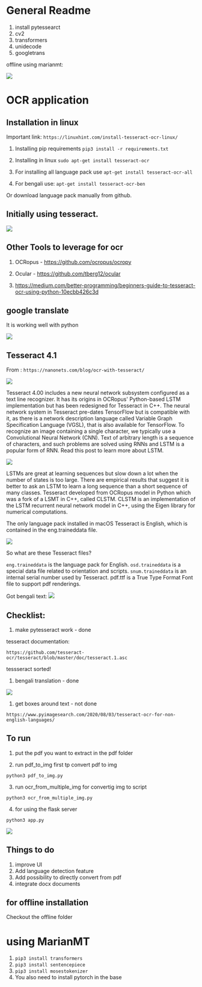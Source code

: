 # General Readme

1. install pytessearct
2. cv2
3. transformers
4. unidecode
5. googletrans

offline using marianmt: 

![](offline_works.png)

# OCR application

## Installation in linux

Important link:
`https://linuxhint.com/install-tesseract-ocr-linux/`

1. Installing pip requirements
`pip3 install -r requirements.txt`

2. Installing in linux
`sudo apt-get install tesseract-ocr`

3. For installing all language pack use
`apt-get install tesseract-ocr-all`

4. For bengali use:
`apt-get install tesseract-ocr-ben`

Or download language pack manually from github.

## Initially using tesseract.

![](./img/Screen.png)

## Other Tools to leverage for ocr

1. OCRopus - https://github.com/ocropus/ocropy

2. Ocular - https://github.com/tberg12/ocular

3. https://medium.com/better-programming/beginners-guide-to-tesseract-ocr-using-python-10ecbb426c3d

## google translate

It is working well with python

![](./img/googletrans.png)

## Tesseract 4.1

From : `https://nanonets.com/blog/ocr-with-tesseract/`

![](./img/tesseract_cots.png)

Tesseract 4.00 includes a new neural network subsystem configured as a text line recognizer.
It has its origins in OCRopus' Python-based LSTM implementation but has been redesigned for Tesseract in C++.
The neural network system in Tesseract pre-dates TensorFlow but is compatible with it, as there is a network description language called Variable Graph Specification Language (VGSL), that is also available for TensorFlow.
To recognize an image containing a single character, we typically use a Convolutional Neural Network (CNN). 
Text of arbitrary length is a sequence of characters, and such problems are solved using RNNs and LSTM is a popular form of RNN. 
Read this post to learn more about LSTM.

![](./img/t5_preprocessed.png)

LSTMs are great at learning sequences but slow down a lot when the number of states is too large. 
There are empirical results that suggest it is better to ask an LSTM to learn a long sequence than a short sequence of many classes.
Tesseract developed from OCRopus model in Python which was a fork of a LSMT in C++, called CLSTM. 
CLSTM is an implementation of the LSTM recurrent neural network model in C++, using the Eigen library for numerical computations.

The only language pack installed in macOS Tesseract is English, which is contained in the eng.traineddata file.

![](./img/sub_optimal.png)

So what are these Tesseract files?

`eng.traineddata` is the language pack for English.
`osd.traineddata` is a special data file related to orientation and scripts.
`snum.traineddata` is an internal serial number used by Tesseract.
pdf.ttf is a True Type Format Font file to support pdf renderings.

Got bengali text:
![](./img/bengali_text.png)

## Checklist:

1. make pytesseract work - done

tesseract documentation:

`https://github.com/tesseract-ocr/tesseract/blob/master/doc/tesseract.1.asc`

tessseract sorted!

1. bengali translation - done

![](./img/bengali_translated.png)

1. get boxes around text - not done

`https://www.pyimagesearch.com/2020/08/03/tesseract-ocr-for-non-english-languages/`


## To run

1. put the pdf you want to extract in the pdf folder

2. run pdf_to_img first tp convert pdf to img

`python3 pdf_to_img.py`

3. run ocr_from_multiple_img for convertig img to script

`python3 ocr_from_multiple_img.py`

4. for using the flask server

`python3 app.py`

![](./img/flaskpng)

## Things to do 

1. improve UI
2. Add language detection feature
3. Add possibility to directly convert from pdf
4. integrate docx documents

## for offline installation

Checkout the offline folder

# using MarianMT

1. `pip3 install transformers`
2. `pip3 install sentencepiece`
3. `pip3 install mosestokenizer`
4. You also need to install pytorch in the base

